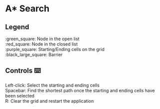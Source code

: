 # A* Search

## Legend
<p>:green_square: Node in the open list <br />
:red_square: Node in the closed list <br />
:purple_square: Starting/Ending cells on the grid <br />
:black_large_square: Barrier</p>

## Controls :keyboard:
<p>Left-click: Select the starting and ending cells <br />
Spacebar: Find the shortest path once the starting and ending cells have been selected <br />
R: Clear the grid and restart the application</p>